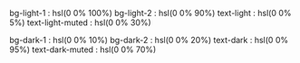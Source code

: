 bg-light-1 : hsl(0 0% 100%)
bg-light-2 : hsl(0 0% 90%)
text-light : hsl(0 0% 5%)
text-light-muted : hsl(0 0% 30%)

bg-dark-1 : hsl(0 0% 10%)
bg-dark-2 : hsl(0 0% 20%)
text-dark : hsl(0 0% 95%)
text-dark-muted : hsl(0 0% 70%)
